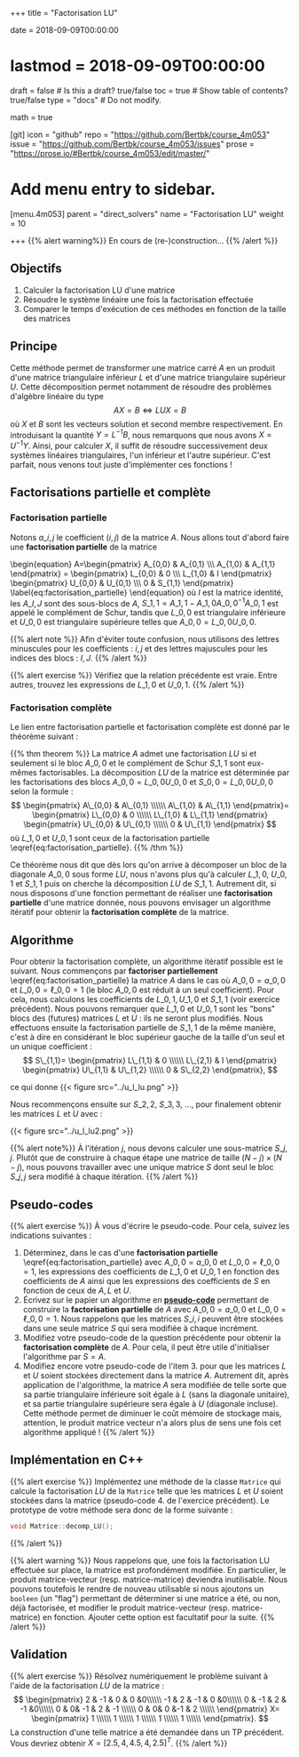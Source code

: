 +++
title = "Factorisation LU"

date = 2018-09-09T00:00:00
# lastmod = 2018-09-09T00:00:00

draft = false  # Is this a draft? true/false
toc = true  # Show table of contents? true/false
type = "docs"  # Do not modify.

math = true

[git]
  icon = "github"
  repo = "https://github.com/Bertbk/course_4m053"
  issue = "https://github.com/Bertbk/course_4m053/issues"
  prose = "https://prose.io/#Bertbk/course_4m053/edit/master/"

# Add menu entry to sidebar.
[menu.4m053]
  parent = "direct_solvers"
  name = "Factorisation LU"
  weight = 10

+++
{{% alert warning%}}
En cours de (re-)construction...
{{% /alert %}}

## Objectifs

1. Calculer la factorisation LU d'une matrice
2. Résoudre le système linéaire une fois la factorisation effectuée
3. Comparer le temps d'exécution de ces méthodes en fonction de la taille des matrices

## Principe

Cette méthode permet de transformer une matrice carré $A$ en un produit d'une matrice triangulaire inférieur $L$ et d'une matrice triangulaire supérieur $U$. Cette décomposition permet notamment de résoudre des problèmes d'algèbre linéaire du type
$$
AX=B \iff LUX = B
$$
où $X$ et $B$ sont les vecteurs solution et second membre respectivement. En introduisant la quantité $Y = L^{-1}B$, nous remarquons que nous avons $X = U^{-1}Y$. Ainsi, pour calculer $X$, il suffit de résoudre successivement deux systèmes linéaires triangulaires, l'un inférieur et l'autre supérieur. C'est parfait, nous venons tout juste d'implémenter ces fonctions !

## Factorisations partielle et complète

### Factorisation partielle

Notons $a\_{i,j}$ le coefficient $(i,j)$ de la matrice $A$. Nous allons tout d'abord faire une **factorisation partielle** de la matrice

\begin{equation}
  A=\begin{pmatrix}
    A\_{0,0} & A\_{0,1} \\\\\\
    A\_{1,0}  & A\_{1,1}
  \end{pmatrix} =
    \begin{pmatrix}
      L\_{0,0} & 0 \\\\\\
      L\_{1,0} & I
    \end{pmatrix}
    \begin{pmatrix}
      U\_{0,0} & U\_{0,1} \\\\\\
      0 & S\_{1,1}
    \end{pmatrix}
\label{eq:factorisation_partielle}
\end{equation}
où $I$ est la matrice identité, les $A\_{I,J}$ sont des sous-blocs de $A$, $S\_{1,1}=A\_{1,1}-A\_{1,0}A\_{0,0}^{-1}A\_{0,1}$ est appelé le complément de Schur, tandis que $L\_{0,0}$ est triangulaire inférieure et $U\_{0,0}$ est triangulaire supérieure telles que $A\_{0,0}=L\_{0,0}U\_{0,0}$.

{{% alert note %}}
Afin d'éviter toute confusion, nous utilisons des lettres minuscules pour les coefficients : $i,j$ et des lettres majuscules pour les indices des blocs : $I,J$.
{{% /alert %}}

{{% alert exercise %}}
 Vérifiez que la relation précédente est vraie. Entre autres, trouvez les expressions de $L\_{1,0}$ et $U\_{0,1}$.
{{% /alert %}}

### Factorisation complète

Le lien entre factorisation partielle et factorisation complète est donné par le théorème suivant :

{{% thm theorem %}}
  La matrice $A$ admet une factorisation $LU$ si et seulement si le bloc $A\_{0,0}$ et le complément de Schur $S\_{1,1}$ sont eux-mêmes factorisables. La décomposition $LU$ de la matrice est déterminée par les factorisations des blocs $A\_{0,0}=L\_{0,0}U\_{0,0}$ et $S\_{0,0}=L\_{0,0}U\_{0,0}$ selon la formule :
$$
    \begin{pmatrix}
      A\_{0,0} & A\_{0,1} \\\\\\
      A\_{1,0}  & A\_{1,1}
    \end{pmatrix}=
     \begin{pmatrix}
       L\_{0,0} & 0 \\\\\\
       L\_{1,0} & L\_{1,1}
     \end{pmatrix}
     \begin{pmatrix}
       U\_{0,0} & U\_{0,1} \\\\\\
       0 & U\_{1,1}
     \end{pmatrix}
$$
  où $L\_{1,0}$ et $U\_{0,1}$ sont ceux de la factorisation partielle \eqref{eq:factorisation_partielle}.
{{% /thm %}}

Ce théorème nous dit que dès lors qu'on arrive à décomposer un bloc de la diagonale $A\_{0,0}$ sous forme $LU$, nous n'avons plus qu'à calculer $L\_{1,0}$, $U\_{0,1}$ et $S\_{1,1}$ puis on cherche la décomposition $LU$ de $S\_{1,1}$. Autrement dit, si nous disposons d'une fonction permettant de réaliser une **factorisation partielle** d'une matrice donnée, nous pouvons envisager un algorithme itératif pour obtenir la **factorisation complète** de la matrice.

## Algorithme

Pour obtenir la factorisation complète, un algorithme itératif possible est le suivant. Nous commençons par **factoriser partiellement** \eqref{eq:factorisation_partielle} la matrice $A$ dans le cas où $A\_{0,0}=a\_{0,0}$ et $L\_{0,0}=\ell\_{0,0}=1$ (le bloc $A\_{0,0}$ est réduit à un seul coefficient). Pour cela, nous calculons les coefficients de $L\_{0,1}, U\_{1,0}$ et $S\_{1,1}$ (voir exercice précédent). Nous pouvons remarquer que $L\_{1,0}$ et $U\_{0,1}$ sont les "bons" blocs des (futures) matrices $L$ et $U$ : ils ne seront plus modifiés. Nous effectuons ensuite la factorisation partielle de $S\_{1,1}$ de la même manière, c'est à dire en considérant le bloc supérieur gauche de la taille d'un seul et un unique coefficient :
$$
  S\_{1,1}=
  \begin{pmatrix}
    L\_{1,1} & 0 \\\\\\
    L\_{2,1} & I
  \end{pmatrix}
  \begin{pmatrix}
    U\_{1,1} & U\_{1,2} \\\\\\
    0 & S\_{2,2}
  \end{pmatrix},
$$

ce qui donne
{{< figure src="../u_l_lu.png" >}}

<!--
$$
L =\left(
  \begin{array}{c c}
    L\_{0,0} &~{ }& ~{ } & 0 &    \\\\\\\hdashline
     & L\_{1,1} & 0 \\\\\\\cdashline{2-5}
     &  &  \\\\\\
    L\_{1,0} & L\_{2,1} & I \\\\\\
     &       &\\\\\\\hdashline
  \end{array}
\right)
$$
$$
  L =\left(\;
    \begin{array}{c c c c c}
      \hdashline
      \multicolumn{1}{:c:}{L\_{0,0}} &~{ }& ~{ } & 0 & \multicolumn{1}{c:}{ }   \\\\\\\hdashline
      \multicolumn{1}{:c:}{} & \multicolumn{1}{c:}{L\_{1,1}} & \multicolumn{3}{:c:}{0} \\\\\\\cdashline{2-5}
      \multicolumn{1}{:c:}{} &       \multicolumn{1}{c:}{} &  \multicolumn{3}{c:}{ } \\\\\\
      \multicolumn{1}{:c:}{L\_{1,0}} &       \multicolumn{1}{c:}{L\_{2,1}} & \multicolumn{3}{c:}{I} \\\\\\
      \multicolumn{1}{:c:}{} &       \multicolumn{1}{c:}{} & \multicolumn{3}{c:}{}\\\\\\\hdashline
    \end{array}
  \;\right)
\qquad\text{et}\qquad
  U =\left(\;
    \begin{array}{c c c c c}
      \hdashline
      \multicolumn{1}{:c:}{U\_{0,0}} & \multicolumn{4}{c:}{U\_{0,1}} \\\\\\\hdashline
      \multicolumn{1}{:c:}{} & \multicolumn{1}{c:}{U\_{1,1}} & \multicolumn{3}{c:}{U\_{1,2}} \\\\\\\cdashline{2-5}
      \multicolumn{1}{:c:}{} &       \multicolumn{1}{c:}{} &  \multicolumn{3}{c:}{ } \\\\\\
      \multicolumn{1}{:c:}{0} &       \multicolumn{1}{c:}{0} &  \multicolumn{3}{c:}{S\_{2,2}} \\\\\\
      \multicolumn{1}{:c:}{} &       \multicolumn{1}{c:}{} & \multicolumn{3}{c:}{}\\\\\\\hdashline
    \end{array}
  \;\right).
$$
-->
Nous recommençons ensuite sur $S\_{2,2}$, $S\_{3,3}$, $\hdots$, pour finalement obtenir les matrices $L$ et $U$ avec :

{{< figure src="../u_l_lu2.png" >}}

<!--$$
  L =\left(\;
    \begin{array}{c c c c c}
      \hdashline
      \multicolumn{1}{:c:}{L\_{0,0}} & \multicolumn{4}{c:}{0} \\\hdashline
      \multicolumn{1}{:c:}{} & \multicolumn{1}{c:}{L\_{1,1}} & \multicolumn{3}{c:}{0} \\\cdashline{2-5}
      \multicolumn{1}{:c:}{} &       \multicolumn{1}{c:}{} & \multicolumn{1}{c:}{L\_{2,2}} & \multicolumn{2}{c:}{0} \\\cdashline{3-5}
      \multicolumn{1}{:c:}{L\_{1,0}} &       \multicolumn{1}{c:}{L\_{2,1}} & \multicolumn{1}{c:}{L\_{3,2}} & \multicolumn{1}{c:}{\ddots} & \multicolumn{1}{c:}{\ddots} \\\cdashline{4-5}
      \multicolumn{1}{:c:}{} &       \multicolumn{1}{c:}{} & \multicolumn{1}{c:}{} & \multicolumn{1}{c:}{\ldots} & \multicolumn{1}{c:}{L\_{N-1,N-1}}\\\hdashline
    \end{array}
  \;\right)
\qquad\text{et}\qquad
  U =\left(\;
    \begin{array}{c c c c c}
      \hdashline
      \multicolumn{1}{:c:}{U\_{0,0}} & \multicolumn{4}{c:}{U\_{0,1}} \\\hdashline
      \multicolumn{1}{:c:}{} & \multicolumn{1}{c:}{U\_{1,1}} & \multicolumn{3}{c:}{U\_{1,2}} \\\cdashline{2-5}
      \multicolumn{1}{:c:}{} &       \multicolumn{1}{c:}{} & \multicolumn{1}{:c:}{U\_{2,2}} & \multicolumn{2}{:c:}{U\_{2,3}} \\\cdashline{3-5}
      \multicolumn{1}{:c:}{0} &       \multicolumn{1}{c:}{0} & \multicolumn{1}{c:}{0} & \multicolumn{1}{c:}{\ddots} & \multicolumn{1}{c:}{\ddots} \\\cdashline{4-5}
      \multicolumn{1}{:c:}{} &       \multicolumn{1}{c:}{} & \multicolumn{1}{c:}{} & \multicolumn{1}{c:}{\ldots} & \multicolumn{1}{c:}{U\_{N-1,N-1}}\\\hdashline
    \end{array}
  \;\right).
$$-->


{{% alert note%}}
À l'itération $j$, nous devons calculer une sous-matrice $S\_{j,j}$. Plutôt que de construire à chaque étape une matrice de taille $(N-j)\times(N-j)$, nous pouvons travailler avec une unique matrice $S$ dont seul le bloc $S\_{j,j}$ sera modifié à chaque itération.
{{% /alert %}}

## Pseudo-codes

{{% alert exercise %}}
À vous d'écrire le pseudo-code. Pour cela, suivez les indications suivantes :

1. Déterminez, dans le cas d'une **factorisation partielle** \eqref{eq:factorisation_partielle} avec $A\_{0,0}=a\_{0,0}$ et $L\_{0,0}=\ell\_{0,0}=1$, les expressions des coefficients de $L\_{1,0}$ et $U\_{0,1}$ en fonction des coefficients de $A$ ainsi que les expressions des coefficients de $S$ en fonction de ceux de $A, L$ et $U$.
2. Écrivez sur le papier un algorithme en [**pseudo-code**](https://fr.wikipedia.org/wiki/Pseudo-code) permettant de construire la **factorisation partielle** de $A$ avec $A\_{0,0}=a\_{0,0}$ et $L\_{0,0}=\ell\_{0,0}=1$. Nous rappelons que les matrices $S\_{i,i}$ peuvent être stockées dans une seule matrice $S$ qui sera modifiée à chaque incrément.
3. Modifiez votre pseudo-code de la question précédente pour obtenir la **factorisation complète** de $A$. Pour cela, il peut être utile d'initialiser l'algorithme par $S = A$.
4. Modifiez encore votre pseudo-code de l'item 3. pour que les matrices $L$ et $U$ soient stockées directement dans la matrice $A$. Autrement dit, après application de l'algorithme, la matrice $A$ sera modifiée de telle sorte que sa partie triangulaire inférieure soit égale à $L$ (sans la diagonale unitaire), et sa partie triangulaire supérieure sera égale à $U$ (diagonale incluse). Cette méthode permet de diminuer le coût mémoire de stockage mais, attention, le produit matrice vecteur n'a alors plus de sens une fois cet algorithme appliqué !
{{% /alert %}}


## Implémentation en C++

{{% alert exercise %}}
Implémentez une méthode de la classe `Matrice` qui calcule la factorisation $LU$ de la `Matrice` telle que les matrices $L$ et $U$ soient stockées dans la matrice (pseudo-code 4. de l'exercice précédent). Le prototype de votre méthode sera donc de la forme suivante :
```cpp
void Matrice::decomp_LU();
```
{{% /alert %}}

{{% alert warning %}}
Nous rappelons que, une fois la factorisation LU effectuée sur place, la matrice est profondément modifiée. En particulier, le produit matrice-vecteur (resp. matrice-matrice) deviendra inutilisable. Nous pouvons toutefois le rendre de nouveau utilisable si nous ajoutons un `booleen` (un "flag") permettant de déterminer si une matrice a été, ou non, déjà factorisée, et modifier le produit matrice-vecteur (resp. matrice-matrice) en fonction. Ajouter cette option est facultatif pour la suite.
{{% /alert %}}


## Validation

{{% alert exercise %}}
Résolvez numériquement le problème suivant à l'aide de la factorisation $LU$ de la matrice :
$$
\begin{pmatrix}
  2 & -1 & 0 & 0 &0\\\\\\
  -1 & 2 & -1 & 0 &0\\\\\\
  0 & -1 & 2 & -1 &0\\\\\\
  0 & 0& -1 & 2 & -1 \\\\\\
  0 & 0& 0 &-1 & 2 \\\\\\
\end{pmatrix} X=
\begin{pmatrix}
  1 \\\\\\
  1 \\\\\\
  1 \\\\\\
  1 \\\\\\
  1 \\\\\\
\end{pmatrix}.
$$
La construction d'une telle matrice a été demandée dans un TP précédent.  Vous devriez obtenir $X = [2.5, 4,4.5, 4,2.5]^T$.
{{% /alert %}}
